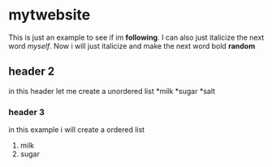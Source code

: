# mytwebsite
This is just an example to see if im **following**. I can also just italicize the next word *myself*. Now i will just italicize and make the next word bold **random**
## header 2
in this header let me create a unordered list
*milk
*sugar
*salt
### header 3
in this example i will create a ordered list
1. milk
2. sugar
